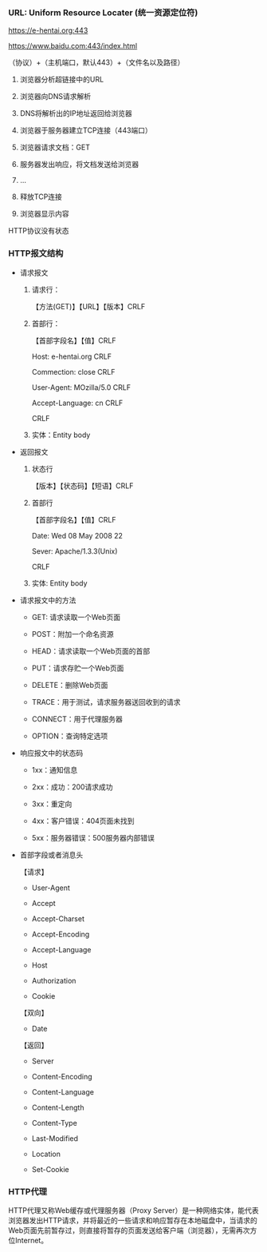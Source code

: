 ### URL: Uniform Resource Locater (统一资源定位符)

https://e-hentai.org:443

https://www.baidu.com:443/index.html

（协议）+（主机端口，默认443）+（文件名以及路径）

1. 浏览器分析超链接中的URL

2. 浏览器向DNS请求解析

3. DNS将解析出的IP地址返回给浏览器

4. 浏览器于服务器建立TCP连接（443端口）

5. 浏览器请求文档：GET

6. 服务器发出响应，将文档发送给浏览器

7. ...

8. 释放TCP连接

9. 浏览器显示内容

HTTP协议没有状态

### HTTP报文结构

- 请求报文

    1. 请求行：
    
        【方法(GET)】【URL】【版本】CRLF
    2. 首部行：
        
        【首部字段名】【值】CRLF

        Host: e-hentai.org CRLF

        Commection: close CRLF

        User-Agent: MOzilla/5.0 CRLF

        Accept-Language: cn CRLF

        CRLF

    3. 实体：Entity body

- 返回报文

    1. 状态行

        【版本】【状态码】【短语】CRLF

    2. 首部行

        【首部字段名】【值】CRLF

        Date: Wed 08 May 2008 22

        Sever: Apache/1.3.3(Unix)

        CRLF
    3. 实体: Entity body

- 请求报文中的方法

    - GET: 请求读取一个Web页面

    - POST：附加一个命名资源

    - HEAD：请求读取一个Web页面的首部

    - PUT：请求存贮一个Web页面

    - DELETE：删除Web页面

    - TRACE：用于测试，请求服务器送回收到的请求

    - CONNECT：用于代理服务器

    - OPTION：查询特定选项

- 响应报文中的状态码

    - 1xx：通知信息

    - 2xx：成功：200请求成功

    - 3xx：重定向

    - 4xx：客户错误：404页面未找到

    - 5xx：服务器错误：500服务器内部错误

- 首部字段或者消息头
    
    【请求】

    - User-Agent

    - Accept

    - Accept-Charset

    - Accept-Encoding

    - Accept-Language

    - Host

    - Authorization

    - Cookie

    【双向】

    - Date

    【返回】

    - Server

    - Content-Encoding

    - Content-Language

    - Content-Length

    - Content-Type

    - Last-Modified

    - Location

    - Set-Cookie

### HTTP代理

HTTP代理又称Web缓存或代理服务器（Proxy Server）是一种网络实体，能代表浏览器发出HTTP请求，并将最近的一些请求和响应暂存在本地磁盘中，当请求的Web页面先前暂存过，则直接将暂存的页面发送给客户端（浏览器），无需再次方位Internet。